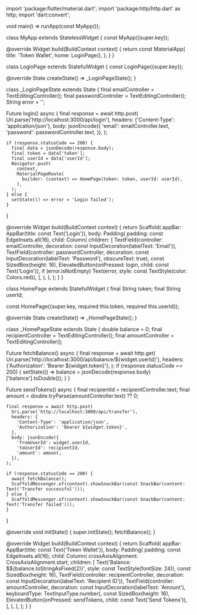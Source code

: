import 'package:flutter/material.dart';
import 'package:http/http.dart' as http;
import 'dart:convert';

void main() => runApp(const MyApp());

class MyApp extends StatelessWidget {
const MyApp({super.key});

@override
Widget build(BuildContext context) {
return const MaterialApp(
title: 'Token Wallet',
home: LoginPage(),
);
}
}

class LoginPage extends StatefulWidget {
const LoginPage({super.key});

@override
State<LoginPage> createState() => _LoginPageState();
}

class _LoginPageState extends State<LoginPage> {
final emailController = TextEditingController();
final passwordController = TextEditingController();
String error = '';

Future<void> login() async {
final response = await http.post(
Uri.parse('http://localhost:3000/api/login'),
headers: {'Content-Type': 'application/json'},
body: jsonEncode({
'email': emailController.text,
'password': passwordController.text,
}),
);

    if (response.statusCode == 200) {
      final data = jsonDecode(response.body);
      final token = data['token'];
      final userId = data['userId'];
      Navigator.push(
        context,
        MaterialPageRoute(
          builder: (context) => HomePage(token: token, userId: userId),
        ),
      );
    } else {
      setState(() => error = 'Login failed');
    }
}

@override
Widget build(BuildContext context) {
return Scaffold(
appBar: AppBar(title: const Text('Login')),
body: Padding(
padding: const EdgeInsets.all(16),
child: Column(
children: [
TextField(controller: emailController, decoration: const InputDecoration(labelText: 'Email')),
TextField(controller: passwordController, decoration: const InputDecoration(labelText: 'Password'), obscureText: true),
const SizedBox(height: 16),
ElevatedButton(onPressed: login, child: const Text('Login')),
if (error.isNotEmpty) Text(error, style: const TextStyle(color: Colors.red)),
],
),
),
);
}
}

class HomePage extends StatefulWidget {
final String token;
final String userId;

const HomePage({super.key, required this.token, required this.userId});

@override
State<HomePage> createState() => _HomePageState();
}

class _HomePageState extends State<HomePage> {
double balance = 0;
final recipientController = TextEditingController();
final amountController = TextEditingController();

Future<void> fetchBalance() async {
final response = await http.get(
Uri.parse('http://localhost:3000/api/balance/${widget.userId}'),
headers: {'Authorization': 'Bearer ${widget.token}'},
);
if (response.statusCode == 200) {
setState(() => balance = jsonDecode(response.body)['balance'].toDouble());
}
}

Future<void> sendTokens() async {
final recipientId = recipientController.text;
final amount = double.tryParse(amountController.text) ?? 0;

    final response = await http.post(
      Uri.parse('http://localhost:3000/api/transfer'),
      headers: {
        'Content-Type': 'application/json',
        'Authorization': 'Bearer ${widget.token}',
      },
      body: jsonEncode({
        'fromUserId': widget.userId,
        'toUserId': recipientId,
        'amount': amount,
      }),
    );

    if (response.statusCode == 200) {
      await fetchBalance();
      ScaffoldMessenger.of(context).showSnackBar(const SnackBar(content: Text('Transfer successful')));
    } else {
      ScaffoldMessenger.of(context).showSnackBar(const SnackBar(content: Text('Transfer failed')));
    }
}

@override
void initState() {
super.initState();
fetchBalance();
}

@override
Widget build(BuildContext context) {
return Scaffold(
appBar: AppBar(title: const Text('Token Wallet')),
body: Padding(
padding: const EdgeInsets.all(16),
child: Column(
crossAxisAlignment: CrossAxisAlignment.start,
children: [
Text('Balance: \$${balance.toStringAsFixed(2)}', style: const TextStyle(fontSize: 24)),
const SizedBox(height: 16),
TextField(controller: recipientController, decoration: const InputDecoration(labelText: 'Recipient ID')),
TextField(controller: amountController, decoration: const InputDecoration(labelText: 'Amount'), keyboardType: TextInputType.number),
const SizedBox(height: 16),
ElevatedButton(onPressed: sendTokens, child: const Text('Send Tokens')),
],
),
),
);
}
}
